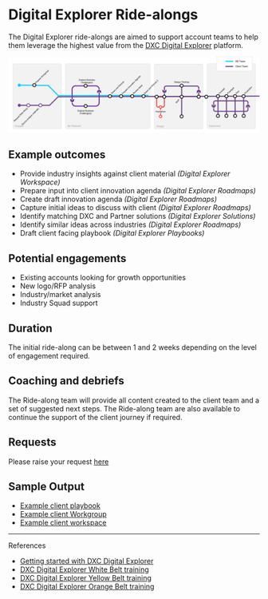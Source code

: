 # Digital Explorer Ride-alongs

The Digital Explorer ride-alongs are aimed to support account teams to help them leverage the highest value from the [DXC Digital Explorer](https://digitalexplorer.dxc.com) platform.

![image](images/GeneralFlow.png)

## Example outcomes
- Provide industry insights against client material *(Digital Explorer Workspace)*
- Prepare input into client innovation agenda *(Digital Explorer Roadmaps)*
- Create draft innovation agenda *(Digital Explorer Roadmaps)*
- Capture initial ideas to discuss with client *(Digital Explorer Roadmaps)*
- Identify matching DXC and Partner solutions *(Digital Explorer Solutions)*
- Identify similar ideas across industries *(Digital Explorer Roadmaps)*
- Draft client facing playbook *(Digital Explorer Playbooks)*


## Potential engagements
- Existing accounts looking for growth opportunities
- New logo/RFP analysis
- Industry/market analysis
- Industry Squad support

## Duration
The initial ride-along can be between 1 and 2 weeks depending on the level of engagement required.

## Coaching and debriefs
The Ride-along team will provide all content created to the client team and a set of suggested next steps.   The Ride-along team are also available to continue the support of the client journey if required.

## Requests

Please raise your request [here](https://github.dxc.com/DigitalExplorer/Digital-Explorer-Specs/issues/new?template=rideAlong_request.md)


## Sample Output

- [Example client playbook](https://digitalexplorer.dxc.com/pb/playbook/207321)
- [Example client Workgroup](https://digitalexplorer.dxc.com/dew/workspace-group/199064)
- [Example client workspace](https://digitalexplorer.dxc.com/dew/workspace/creator/199423)

---

References

- [Getting started with DXC Digital Explorer](https://github.com/dxc-technology/dxc-digitalexplorer/blob/master/training/200/readme.md)
- [DXC Digital Explorer White Belt training](https://dxc.sabacloud.com/Saba/Web_spf/NA2PRD0005/app/shared;spf-url=common%2Flearningeventdetail%2Fcurra000000000004384)
- [DXC Digital Explorer Yellow Belt training](https://dxc.sabacloud.com/Saba/Web_spf/NA2PRD0005/app/shared;spf-url=common%2Flearningeventdetail%2Fcurra000000000004500)
- [DXC Digital Explorer Orange Belt training](https://dxc.sabacloud.com/Saba/Web_spf/NA2PRD0005/app/shared;spf-url=common%2Flearningeventdetail%2Fcurra000000000004560)
